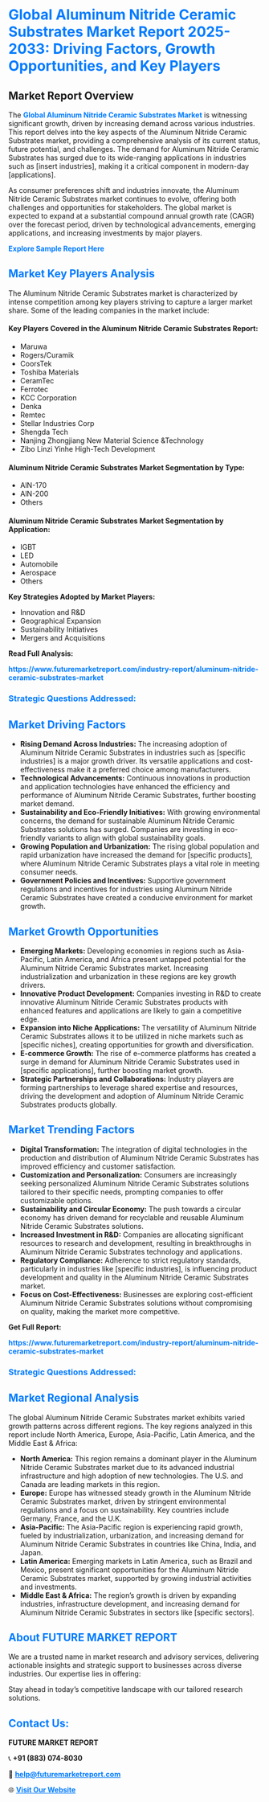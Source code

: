 <h1 style="color: #007BFF;">Global Aluminum Nitride Ceramic Substrates Market Report 2025-2033: Driving Factors, Growth Opportunities, and Key Players</h1>

<section id="overview">
<h2>Market Report Overview</h2>
<p>The <a href="https://www.futuremarketreport.com/industry-report/aluminum-nitride-ceramic-substrates-market" style="color: #007BFF; text-decoration: none;"><strong>Global Aluminum Nitride Ceramic Substrates Market</strong></a> is witnessing significant growth, driven by increasing demand across various industries. This report delves into the key aspects of the Aluminum Nitride Ceramic Substrates market, providing a comprehensive analysis of its current status, future potential, and challenges. The demand for Aluminum Nitride Ceramic Substrates has surged due to its wide-ranging applications in industries such as [insert industries], making it a critical component in modern-day [applications].</p>
<p>As consumer preferences shift and industries innovate, the Aluminum Nitride Ceramic Substrates market continues to evolve, offering both challenges and opportunities for stakeholders. The global market is expected to expand at a substantial compound annual growth rate (CAGR) over the forecast period, driven by technological advancements, emerging applications, and increasing investments by major players.</p>
</section>

<section id="overview">
<p><a href="https://www.futuremarketreport.com/request-sample/reportId=28904" style="color: #007BFF; text-decoration: none;"><strong>Explore Sample Report Here</strong></a></p>
</section>

<section id="key-players">
<h2 style="color: #007BFF;">Market Key Players Analysis</h2>
<p>The Aluminum Nitride Ceramic Substrates market is characterized by intense competition among key players striving to capture a larger market share. Some of the leading companies in the market include:</p>
<h4>Key Players Covered in the Aluminum Nitride Ceramic Substrates Report:</h4>
<ul><li>Maruwa</li><li>Rogers/Curamik</li><li>CoorsTek</li><li>Toshiba Materials</li><li>CeramTec</li><li>Ferrotec</li><li>KCC Corporation</li><li>Denka</li><li>Remtec</li><li>Stellar Industries Corp</li><li>Shengda Tech</li><li>Nanjing Zhongjiang New Material Science &amp;Technology</li><li>Zibo Linzi Yinhe High-Tech Development</li></ul>
<h4>Aluminum Nitride Ceramic Substrates Market Segmentation by Type:</h4>
<ul><li>AlN-170</li><li>AlN-200</li><li>Others</li></ul>

<h4>Aluminum Nitride Ceramic Substrates Market Segmentation by Application:</h4>
<ul><li>IGBT</li><li>LED</li><li>Automobile</li><li>Aerospace</li><li>Others</li></ul>
<p><strong>Key Strategies Adopted by Market Players:</strong></p>
<ul>
<li>Innovation and R&D</li>
<li>Geographical Expansion</li>
<li>Sustainability Initiatives</li>
<li>Mergers and Acquisitions</li>
</ul>
</section>

<section>
<p><strong>Read Full Analysis: </strong></p><a href="https://www.futuremarketreport.com/industry-report/aluminum-nitride-ceramic-substrates-market" style="color: #007BFF; text-decoration: none;"><strong>https://www.futuremarketreport.com/industry-report/aluminum-nitride-ceramic-substrates-market</strong></a>
<h3 style="color: #007BFF;">Strategic Questions Addressed:</h3>
</section>

<section id="driving-factors">
<h2 style="color: #007BFF;">Market Driving Factors</h2>
<ul>
<li><strong>Rising Demand Across Industries:</strong> The increasing adoption of Aluminum Nitride Ceramic Substrates in industries such as [specific industries] is a major growth driver. Its versatile applications and cost-effectiveness make it a preferred choice among manufacturers.</li>
<li><strong>Technological Advancements:</strong> Continuous innovations in production and application technologies have enhanced the efficiency and performance of Aluminum Nitride Ceramic Substrates, further boosting market demand.</li>
<li><strong>Sustainability and Eco-Friendly Initiatives:</strong> With growing environmental concerns, the demand for sustainable Aluminum Nitride Ceramic Substrates solutions has surged. Companies are investing in eco-friendly variants to align with global sustainability goals.</li>
<li><strong>Growing Population and Urbanization:</strong> The rising global population and rapid urbanization have increased the demand for [specific products], where Aluminum Nitride Ceramic Substrates plays a vital role in meeting consumer needs.</li>
<li><strong>Government Policies and Incentives:</strong> Supportive government regulations and incentives for industries using Aluminum Nitride Ceramic Substrates have created a conducive environment for market growth.</li>
</ul>
</section>

<section id="growth-opportunities">
<h2 style="color: #007BFF;">Market Growth Opportunities</h2>
<ul>
<li><strong>Emerging Markets:</strong> Developing economies in regions such as Asia-Pacific, Latin America, and Africa present untapped potential for the Aluminum Nitride Ceramic Substrates market. Increasing industrialization and urbanization in these regions are key growth drivers.</li>
<li><strong>Innovative Product Development:</strong> Companies investing in R&D to create innovative Aluminum Nitride Ceramic Substrates products with enhanced features and applications are likely to gain a competitive edge.</li>
<li><strong>Expansion into Niche Applications:</strong> The versatility of Aluminum Nitride Ceramic Substrates allows it to be utilized in niche markets such as [specific niches], creating opportunities for growth and diversification.</li>
<li><strong>E-commerce Growth:</strong> The rise of e-commerce platforms has created a surge in demand for Aluminum Nitride Ceramic Substrates used in [specific applications], further boosting market growth.</li>
<li><strong>Strategic Partnerships and Collaborations:</strong> Industry players are forming partnerships to leverage shared expertise and resources, driving the development and adoption of Aluminum Nitride Ceramic Substrates products globally.</li>
</ul>
</section>

<section id="trending-factors">
<h2 style="color: #007BFF;">Market Trending Factors</h2>
<ul>
<li><strong>Digital Transformation:</strong> The integration of digital technologies in the production and distribution of Aluminum Nitride Ceramic Substrates has improved efficiency and customer satisfaction.</li>
<li><strong>Customization and Personalization:</strong> Consumers are increasingly seeking personalized Aluminum Nitride Ceramic Substrates solutions tailored to their specific needs, prompting companies to offer customizable options.</li>
<li><strong>Sustainability and Circular Economy:</strong> The push towards a circular economy has driven demand for recyclable and reusable Aluminum Nitride Ceramic Substrates solutions.</li>
<li><strong>Increased Investment in R&D:</strong> Companies are allocating significant resources to research and development, resulting in breakthroughs in Aluminum Nitride Ceramic Substrates technology and applications.</li>
<li><strong>Regulatory Compliance:</strong> Adherence to strict regulatory standards, particularly in industries like [specific industries], is influencing product development and quality in the Aluminum Nitride Ceramic Substrates market.</li>
<li><strong>Focus on Cost-Effectiveness:</strong> Businesses are exploring cost-efficient Aluminum Nitride Ceramic Substrates solutions without compromising on quality, making the market more competitive.</li>
</ul>
</section>

<section>
<p><strong>Get Full Report: </strong></p><a href="https://www.futuremarketreport.com/industry-report/aluminum-nitride-ceramic-substrates-market" style="color: #007BFF; text-decoration: none;"><strong>https://www.futuremarketreport.com/industry-report/aluminum-nitride-ceramic-substrates-market</strong></a>
<h3 style="color: #007BFF;">Strategic Questions Addressed:</h3>
</section>


<section id="regional-analysis">
<h2 style="color: #007BFF;">Market Regional Analysis</h2>
<p>The global Aluminum Nitride Ceramic Substrates market exhibits varied growth patterns across different regions. The key regions analyzed in this report include North America, Europe, Asia-Pacific, Latin America, and the Middle East & Africa:</p>
<ul>
<li><strong>North America:</strong> This region remains a dominant player in the Aluminum Nitride Ceramic Substrates market due to its advanced industrial infrastructure and high adoption of new technologies. The U.S. and Canada are leading markets in this region.</li>
<li><strong>Europe:</strong> Europe has witnessed steady growth in the Aluminum Nitride Ceramic Substrates market, driven by stringent environmental regulations and a focus on sustainability. Key countries include Germany, France, and the U.K.</li>
<li><strong>Asia-Pacific:</strong> The Asia-Pacific region is experiencing rapid growth, fueled by industrialization, urbanization, and increasing demand for Aluminum Nitride Ceramic Substrates in countries like China, India, and Japan.</li>
<li><strong>Latin America:</strong> Emerging markets in Latin America, such as Brazil and Mexico, present significant opportunities for the Aluminum Nitride Ceramic Substrates market, supported by growing industrial activities and investments.</li>
<li><strong>Middle East & Africa:</strong> The region’s growth is driven by expanding industries, infrastructure development, and increasing demand for Aluminum Nitride Ceramic Substrates in sectors like [specific sectors].</li>
</ul>
</section>

<footer>
<h2 style="color: #007BFF;">About FUTURE MARKET REPORT</h2>
<p>We are a trusted name in market research and advisory services, delivering actionable insights and strategic support to businesses across diverse industries. Our expertise lies in offering:</p>

<p>Stay ahead in today’s competitive landscape with our tailored research solutions.</p>

<h2 style="color: #007BFF;">Contact Us:</h2>
<p><strong>FUTURE MARKET REPORT</strong></p>
<p>📞 <strong>+91 (883) 074-8030</strong></p>
<p>📧 <strong><a href="mailto:help@futuremarketreport.com" style="color: #007BFF;">help@futuremarketreport.com</a></strong></p>
<p>🌐 <strong><a href="https://www.futuremarketreport.com/" style="color: #007BFF;">Visit Our Website</a></strong></p>
</footer>